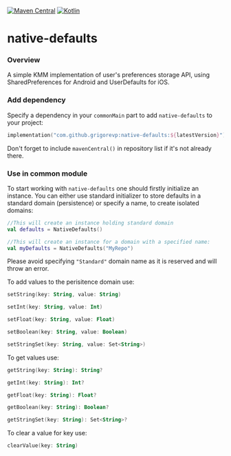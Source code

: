 [![Maven Central](https://maven-badges.herokuapp.com/maven-central/com.github.grigorevp/native-defaults/badge.svg)](https://search.maven.org/artifact/com.github.grigorevp/native-defaults/1.0.5/jar)
[![Kotlin](https://img.shields.io/badge/kotlin-1.4.30-success)](https://plugins.jetbrains.com/plugin/6954-kotlin/versions)

# native-defaults

### Overview
A simple KMM implementation of user's preferences storage API, using SharedPreferences for Android and UserDefaults for iOS.

### Add dependency
Specify a dependency in your `commonMain` part to add `native-defaults` to your project:
```kotlin
implementation("com.github.grigorevp:native-defaults:${latestVersion}")
```
Don't forget to include `mavenCentral()` in repository list if it's not already there.

### Use in common module
To start working with `native-defaults` one should firstly initialize an instance. You can either use standard initializer to store defaults in a standard domain (persistence) or specify a name, to create isolated domains:
```kotlin
//This will create an instance holding standard domain
val defaults = NativeDefaults()

//This will create an instance for a domain with a specified name:
val myDefaults = NativeDefaults("MyRepo")
```
Please avoid specifying `"Standard"` domain name as it is reserved and will throw an error.

To add values to the perisitence domain use:

```kotlin
setString(key: String, value: String)

setInt(key: String, value: Int)

setFloat(key: String, value: Float)

setBoolean(key: String, value: Boolean)

setStringSet(key: String, value: Set<String>)
```

To get values use:

```kotlin
getString(key: String): String?

getInt(key: String): Int?

getFloat(key: String): Float?

getBoolean(key: String): Boolean?

getStringSet(key: String): Set<String>?
```

To clear a value for key use:

```kotlin
clearValue(key: String)
```

